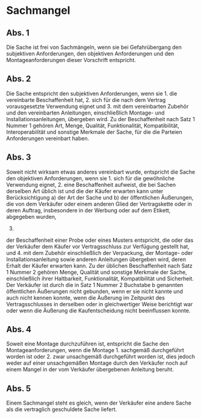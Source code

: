 # Sachmangel



## Abs. 1

 Die Sache ist frei von Sachmängeln, wenn sie bei Gefahrübergang den subjektiven Anforderungen, den objektiven Anforderungen und den Montageanforderungen dieser Vorschrift entspricht.

## Abs. 2

 Die Sache entspricht den subjektiven Anforderungen, wenn sie  1.
 die vereinbarte Beschaffenheit hat,
 2.
 sich für die nach dem Vertrag vorausgesetzte Verwendung eignet und
 3.
 mit dem vereinbarten Zubehör und den vereinbarten Anleitungen, einschließlich Montage- und Installationsanleitungen, übergeben wird.
Zu der Beschaffenheit nach Satz 1 Nummer 1 gehören Art, Menge, Qualität, Funktionalität, Kompatibilität, Interoperabilität und sonstige Merkmale der Sache, für die die Parteien Anforderungen vereinbart haben.

## Abs. 3

 Soweit nicht wirksam etwas anderes vereinbart wurde, entspricht die Sache den objektiven Anforderungen, wenn sie  1.
 sich für die gewöhnliche Verwendung eignet,
 2.
 eine Beschaffenheit aufweist, die bei Sachen derselben Art üblich ist und die der Käufer erwarten kann unter Berücksichtigung  a)
 der Art der Sache und
 b)
 der öffentlichen Äußerungen, die von dem Verkäufer oder einem anderen Glied der Vertragskette oder in deren Auftrag, insbesondere in der Werbung oder auf dem Etikett, abgegeben wurden,

 3.
 der Beschaffenheit einer Probe oder eines Musters entspricht, die oder das der Verkäufer dem Käufer vor Vertragsschluss zur Verfügung gestellt hat, und
 4.
 mit dem Zubehör einschließlich der Verpackung, der Montage- oder Installationsanleitung sowie anderen Anleitungen übergeben wird, deren Erhalt der Käufer erwarten kann.
Zu der üblichen Beschaffenheit nach Satz 1 Nummer 2 gehören Menge, Qualität und sonstige Merkmale der Sache, einschließlich ihrer Haltbarkeit, Funktionalität, Kompatibilität und Sicherheit. Der Verkäufer ist durch die in Satz 1 Nummer 2 Buchstabe b genannten öffentlichen Äußerungen nicht gebunden, wenn er sie nicht kannte und auch nicht kennen konnte, wenn die Äußerung im Zeitpunkt des Vertragsschlusses in derselben oder in gleichwertiger Weise berichtigt war oder wenn die Äußerung die Kaufentscheidung nicht beeinflussen konnte.

## Abs. 4

 Soweit eine Montage durchzuführen ist, entspricht die Sache den Montageanforderungen, wenn die Montage  1.
 sachgemäß durchgeführt worden ist oder
 2.
 zwar unsachgemäß durchgeführt worden ist, dies jedoch weder auf einer unsachgemäßen Montage durch den Verkäufer noch auf einem Mangel in der vom Verkäufer übergebenen Anleitung beruht.


## Abs. 5

 Einem Sachmangel steht es gleich, wenn der Verkäufer eine andere Sache als die vertraglich geschuldete Sache liefert. 

